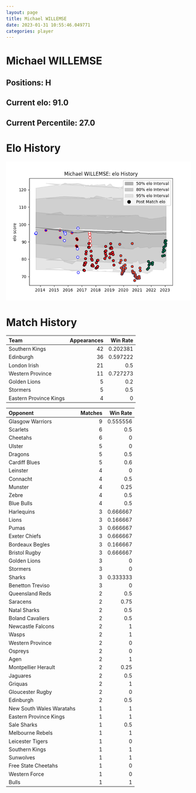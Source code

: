 ```yaml
---  
layout: page  
title: Michael WILLEMSE  
date: 2023-01-31 10:55:46.049771  
categories: player  
---
```

# Michael WILLEMSE

## Positions: H

## Current elo: 91.0

## Current Percentile: 27.0

# Elo History


![elo history](history_MichaelWILLEMSE.png)
# Match History


| Team                   |   Appearances |   Win Rate |
|:-----------------------|--------------:|-----------:|
| Southern Kings         |            42 |   0.202381 |
| Edinburgh              |            36 |   0.597222 |
| London Irish           |            21 |   0.5      |
| Western Province       |            11 |   0.727273 |
| Golden Lions           |             5 |   0.2      |
| Stormers               |             5 |   0.5      |
| Eastern Province Kings |             4 |   0        |

| Opponent                 |   Matches |   Win Rate |
|:-------------------------|----------:|-----------:|
| Glasgow Warriors         |         9 |   0.555556 |
| Scarlets                 |         6 |   0.5      |
| Cheetahs                 |         6 |   0        |
| Ulster                   |         5 |   0        |
| Dragons                  |         5 |   0.5      |
| Cardiff Blues            |         5 |   0.6      |
| Leinster                 |         4 |   0        |
| Connacht                 |         4 |   0.5      |
| Munster                  |         4 |   0.25     |
| Zebre                    |         4 |   0.5      |
| Blue Bulls               |         4 |   0.5      |
| Harlequins               |         3 |   0.666667 |
| Lions                    |         3 |   0.166667 |
| Pumas                    |         3 |   0.666667 |
| Exeter Chiefs            |         3 |   0.666667 |
| Bordeaux Begles          |         3 |   0.166667 |
| Bristol Rugby            |         3 |   0.666667 |
| Golden Lions             |         3 |   0        |
| Stormers                 |         3 |   0        |
| Sharks                   |         3 |   0.333333 |
| Benetton Treviso         |         3 |   0        |
| Queensland Reds          |         2 |   0.5      |
| Saracens                 |         2 |   0.75     |
| Natal Sharks             |         2 |   0.5      |
| Boland Cavaliers         |         2 |   0.5      |
| Newcastle Falcons        |         2 |   1        |
| Wasps                    |         2 |   1        |
| Western Province         |         2 |   0        |
| Ospreys                  |         2 |   0        |
| Agen                     |         2 |   1        |
| Montpellier Herault      |         2 |   0.25     |
| Jaguares                 |         2 |   0.5      |
| Griquas                  |         2 |   1        |
| Gloucester Rugby         |         2 |   0        |
| Edinburgh                |         2 |   0.5      |
| New South Wales Waratahs |         1 |   1        |
| Eastern Province Kings   |         1 |   1        |
| Sale Sharks              |         1 |   0.5      |
| Melbourne Rebels         |         1 |   1        |
| Leicester Tigers         |         1 |   0        |
| Southern Kings           |         1 |   1        |
| Sunwolves                |         1 |   1        |
| Free State Cheetahs      |         1 |   0        |
| Western Force            |         1 |   0        |
| Bulls                    |         1 |   1        |